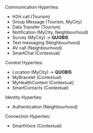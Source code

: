 Communication Hyperties:
- H2H call (Tourism)
- Group Message (Tourism, MyCity) 
- Data Transfer (Tourism)
- Notification (MyCity, Neighbourhood)
- Survey (MyCity) -> **QUOBIS**
- Text messaging (Neighbourhood)
- AV call (Neighbourhood)
- SmartChat (Contextual)

Context Hyperties:
- Location (MyCity) -> **QUOBIS**
- MyBracelet (Contextual)
- MyHealthContext (Contextual)
- SmartContacts (Contextual)

Identity Hyperties:
- Authentication (Neighbourhood)

Connection Hyperties:
- SmartVoice (Contextual)

